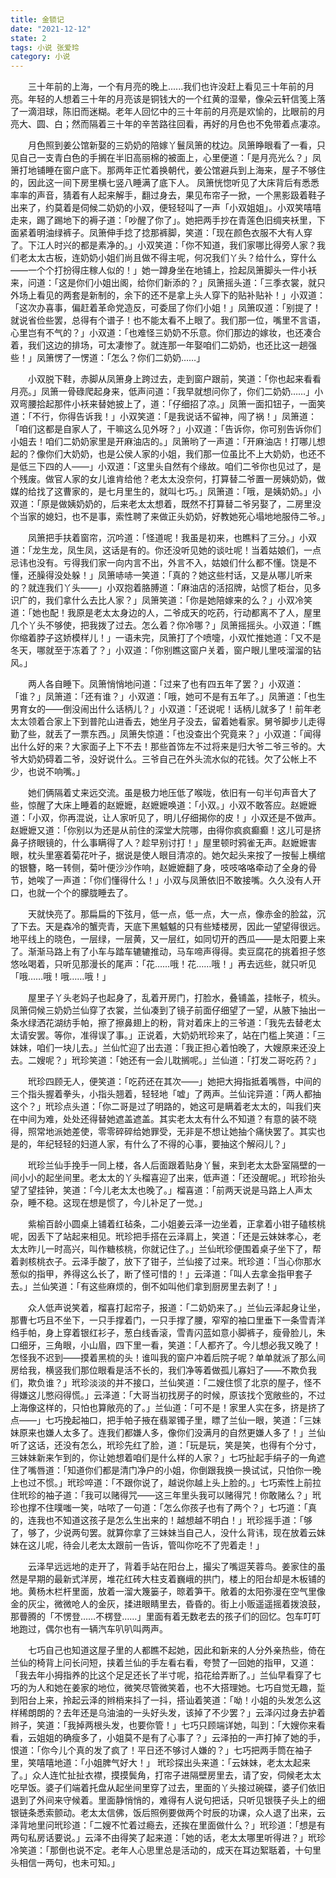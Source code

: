 ```yaml
---
title: 金锁记
date: "2021-12-12"
state: 2
tags: 小说 张爱玲
category: 小说
---
```


&emsp;&emsp;三十年前的上海，一个有月亮的晚上......我们也许没赶上看见三十年前的月亮。年轻的人想着三十年的月亮该是铜钱大的一个红黄的湿晕，像朵云轩信笺上落了一滴泪球，陈旧而迷糊。老年人回忆中的三十年前的月亮是欢愉的，比眼前的月亮大、圆、白；然而隔着三十年的辛苦路往回看，再好的月色也不免带着点凄凉。

&emsp;&emsp;月色照到姜公馆新娶的三奶奶的陪嫁丫鬟凤箫的枕边。凤箫睁眼看了一看，只见自己一支青白色的手搁在半旧高丽棉的被面上，心里便道：「是月亮光么？」凤箫打地铺睡在窗户底下。那两年正忙着换朝代，姜公馆避兵到上海来，屋子不够住的，因此这一间下房里横七竖八睡满了底下人。
凤箫恍惚听见了大床背后有悉悉率率的声音，猜着有人起来解手，翻过身去，果见布帘子一掀，一个黑影趿着鞋子出来了，约莫着是伺候二奶奶的小双，便轻轻叫了一声「小双姐姐」。小双笑嘻嘻走来，踢了踢地下的褥子道：「吵醒了你了」。她把两手抄在青莲色旧绸夹袄里，下面紧着明油绿裤子。凤箫伸手捻了捻那裤脚，笑道：「现在颜色衣服不大有人穿了。下江人时兴的都是素净的。」小双笑道：「你不知道，我们家哪比得旁人家？我们老太太古板，连奶奶小姐们尚且做不得主呢，何况我们丫头？给什么，穿什么——一个个打扮得庄稼人似的！」她一蹲身坐在地铺上，捡起凤箫脚头一件小袄来，问道：「这是你们小姐出阁，给你们新添的？」凤箫摇头道：「三季衣裳，就只外场上看见的两套是新制的，余下的还不是拿上头人穿下的贴补贴补！」小双道：「这次办喜事，偏赶着革命党造反，可委屈了你们小姐！」凤箫叹道：「别提了！就说省俭些罢，总得有个谱子！也不能太看不上眼了。我们那一位，嘴里不言语，心里岂有不气的？」小双道：「也难怪三奶奶不乐意。你们那边的嫁妆，也还凑合着，我们这边的排场，可太凄惨了。就连那一年娶咱们二奶奶，也还比这一趟强些！」凤箫愣了一愣道：「怎么？你们二奶奶……」

&emsp;&emsp;小双脱下鞋，赤脚从凤箫身上跨过去，走到窗户跟前，笑道：「你也起来看看月亮。」凤箫一骨碌爬起身来，低声问道：「我早就想问你了，你们二奶奶……」小双弯腰拾起那件小袄来替她披上了，道：「仔细招了凉。」凤箫一面扣钮子，一面笑道：「不行，你得告诉我！」小双笑道：「是我说话不留神，闯了祸！」凤箫道：「咱们这都是自家人了，干嘛这么见外呀？」小双道：「告诉你，你可别告诉你们小姐去！咱们二奶奶家里是开麻油店的。」凤箫哟了一声道：「开麻油店！打哪儿想起的？像你们大奶奶，也是公侯人家的小姐，我们那一位虽比不上大奶奶，也还不是低三下四的人——」小双道：「这里头自然有个缘故。咱们二爷你也见过了，是个残废。做官人家的女儿谁肯给他？老太太没奈何，打算替二爷置一房姨奶奶，做媒的给找了这曹家的，是七月里生的，就叫七巧。」凤箫道：「哦，是姨奶奶。」小双道：「原是做姨奶奶的，后来老太太想着，既然不打算替二爷另娶了，二房里没个当家的媳妇，也不是事，索性聘了来做正头奶奶，好教她死心塌地地服侍二爷。」

&emsp;&emsp;凤箫把手扶着窗帘，沉吟道：「怪道呢！我虽是初来，也瞧料了三分。」小双道：「龙生龙，凤生凤，这话是有的。你还没听见她的谈吐呢！当着姑娘们，一点忌讳也没有。亏得我们家一向内言不出，外言不入，姑娘们什么都不懂。饶是不懂，还臊得没处躲！」凤箫哧哧一笑道：「真的？她这些村话，又是从哪儿听来的？就连我们丫头——」小双抱着胳膊道：「麻油店的活招牌，站惯了柜台，见多识广的，我们拿什么去比人家？」凤箫笑道：「你是她陪嫁来的么？」小双冷笑道：「她也配！我原是老太太身边的人，二爷成天的吃药，行动都离不了人，屋里几个丫头不够使，把我拨了过去。怎么着？你冷哪？」凤箫摇摇头。小双道：「瞧你缩着脖子这娇模样儿！」一语未完，凤箫打了个喷嚏，小双忙推她道：「又不是冬天，哪就至于冻着了？」小双道：「你别瞧这窗户关着，窗户眼儿里吱溜溜的钻风。」

&emsp;&emsp;两人各自睡下。凤箫悄悄地问道：「过来了也有四五年了罢？」小双道：「谁？」凤箫道：「还有谁？」小双道：「哦，她可不是有五年了。」凤箫道：「也生男育女的——倒没闹出什么话柄儿？」小双道：「还说呢！话柄儿就多了！前年老太太领着合家上下到普陀山进香去，她坐月子没去，留着她看家。舅爷脚步儿走得勤了些，就丢了一票东西。」凤箫失惊道：「也没查出个究竟来？」小双道：「闻得出什么好的来？大家面子上下不去！那些首饰左不过将来是归大爷二爷三爷的。大爷大奶奶碍着二爷，没好说什么。三爷自己在外头流水似的花钱。欠了公帐上不少，也说不响嘴。」

&emsp;&emsp;她们俩隔着丈来远交流。虽是极力地压低了喉咙，依旧有一句半句声音大了些，惊醒了大床上睡着的赵嬷嬷，赵嬷嬷唤道：「小双。」小双不敢答应。赵嬷嬷道：「小双，你再混说，让人家听见了，明儿仔细揭你的皮！」小双还是不做声。赵嬷嬷又道：「你别以为还是从前住的深堂大院哪，由得你疯疯癫癫！这儿可是挤鼻子挤眼镜的，什么事瞒得了人？趁早别讨打！」屋里顿时鸦雀无声。赵嬷嬷害眼，枕头里塞着菊花叶子，据说是使人眼目清凉的。她欠起头来按了一按髻上横绾的银簪，略一转侧，菊叶便沙沙作响，赵嬷嬷翻了身，吱吱咯咯牵动了全身的骨节，她唉了一声道：「你们懂得什么！」小双与凤箫依旧不敢接嘴。久久没有人开口，也就一个个的朦胧睡去了。

&emsp;&emsp;天就快亮了。那扁扁的下弦月，低一点，低一点，大一点，像赤金的脸盆，沉了下去。天是森冷的蟹壳青，天底下黑魆魆的只有些矮楼房，因此一望望得很远。地平线上的晓色，一层绿，一层黄，又一层红，如同切开的西瓜——是太阳要上来了。渐渐马路上有了小车与踏车辘辘推动，马车啼声得得。卖豆腐花的挑着担子悠悠吆喝着，只听见那漫长的尾声：「花……哦！花……哦！」再去远些，就只听见「哦……哦！哦……哦！」

&emsp;&emsp;屋里子丫头老妈子也起身了，乱着开房门，打脸水，叠铺盖，挂帐子，梳头。凤箫伺候三奶奶兰仙穿了衣裳，兰仙凑到了镜子前面仔细望了一望，从腋下抽出一条水绿洒花湖纺手帕，擦了擦鼻翅上的粉，背对着床上的三爷道：「我先去替老太太请安罢。等你，准得误了事。」正说着，大奶奶玳珍来了，站在门槛上笑道：「三妹妹，咱们一块儿去。」兰仙忙迎了出去道：「我正担心着怕晚了，大嫂原来还没上去。二嫂呢？」玳珍笑道：「她还有一会儿耽搁呢。」兰仙道：「打发二哥吃药？」

&emsp;&emsp;玳珍四顾无人，便笑道：「吃药还在其次——」她把大拇指抵着嘴唇，中间的三个指头握着拳头，小指头翘着，轻轻地「嘘」了两声。兰仙诧异道：「两人都抽这个？」玳珍点头道：「你二哥是过了明路的，她这可是瞒着老太太的，叫我们夹在中间为难，处处还得替她遮盖遮盖。其实老太太有什么不知道？有意的装不晓得，照常地派她差使，零零碎碎给她罪受，无非是不想让她抽个痛快罢了。其实也是的，年纪轻轻的妇道人家，有什么了不得的心事，要抽这个解闷儿？」

&emsp;&emsp;玳珍兰仙手挽手一同上楼，各人后面跟着贴身丫鬟，来到老太太卧室隔壁的一间小小的起坐间里。老太太的丫头榴喜迎了出来，低声道：「还没醒呢。」玳珍抬头望了望挂钟，笑道：「今儿老太太也晚了。」榴喜道：「前两天说是马路上人声太杂，睡不稳。这现在想是惯了，今儿补足了一觉。」

&emsp;&emsp;紫榆百龄小圆桌上铺着红毡条，二小姐姜云泽一边坐着，正拿着小钳子磕核桃呢，因丢下了站起来相见。玳珍把手搭在云泽肩上，笑道：「还是云妹妹孝心，老太太昨儿一时高兴，叫作糖核桃，你就记住了。」兰仙玳珍便围着桌子坐下了，帮着剥核桃衣子。云泽手酸了，放下了钳子，兰仙接了过来。玳珍道：「当心你那水葱似的指甲，养得这么长了，断了怪可惜的！」云泽道：「叫人去拿金指甲套子去。」兰仙笑道：「有这些麻烦的，倒不如叫他们拿到厨房里去剥了！」

&emsp;&emsp;众人低声说笑着，榴喜打起帘子，报道：「二奶奶来了。」兰仙云泽起身让坐，那曹七巧且不坐下，一只手撑着门，一只手撑了腰，窄窄的袖口里垂下一条雪青洋绉手帕，身上穿着银红衫子，葱白线香滚，雪青闪蓝如意小脚裤子，瘦骨脸儿，朱口细牙，三角眼，小山眉，四下里一看，笑道：「人都齐了。今儿想必我又晚了！怎怪我不迟到——摸着黑梳的头！谁叫我的窗户冲着后院子呢？单单就派了那么间房给我，横竖我们那位眼看是活不长的，我们净等着做孤儿寡妇了——不欺负我们，欺负谁？」玳珍淡淡的并不接口，兰仙笑道：「二嫂住惯了北京的屋子，怪不得嫌这儿憋闷得慌。」云泽道：「大哥当初找房子的时候，原该找个宽敞些的，不过上海像这样的，只怕也算敞亮的了。」兰仙道：「可不是！家里人实在多，挤是挤了点——」七巧挽起袖口，把手帕子掖在翡翠镯子里，瞟了兰仙一眼，笑道：「三妹妹原来也嫌人太多了。连我们都嫌人多，像你们没满月的自然更嫌人多了！」兰仙听了这话，还没有怎么，玳珍先红了脸，道：「玩是玩，笑是笑，也得有个分寸，三妹妹新来乍到的，你让她想着咱们是什么样的人家？」七巧扯起手绢子的一角遮住了嘴唇道：「知道你们都是清门净户的小姐，你倒跟我换一换试试，只怕你一晚上也过不惯。」玳珍啐道：「不跟你说了，越说你越上头上脸的。」七巧索性上前拉住玳珍的袖子道：「我可以赌得咒——这三年里头我可以赌得咒！你敢赌么？」玳珍也撑不住噗嗤一笑，咕哝了一句道：「怎么你孩子也有了两个？」七巧道：「真的，连我也不知道这孩子是怎么生出来的！越想越不明白！」玳珍摇手道：「够了，够了，少说两句罢。就算你拿了三妹妹当自己人，没什么背讳，现在放着云妹妹在这儿呢，待会儿老太太跟前一告诉，管叫你吃不了兜着走！」

&emsp;&emsp;云泽早远远地的走开了，背着手站在阳台上，撮尖了嘴逗芙蓉鸟。姜家住的虽然是早期的最新式洋房，堆花红砖大柱支着巍峨的拱门，楼上的阳台却是木板铺的地。黄杨木栏杆里面，放着一溜大篾篓子，晾着笋干。敞着的太阳弥漫在空气里像金的灰尘，微微呛人的金灰，揉进眼睛里去，昏昏的。街上小贩遥遥摇着拨浪鼓，那瞢腾的「不愣登……不楞登……」里面有着无数老去的孩子们的回忆。包车叮叮地跑过，偶尔也有一辆汽车叭叭叫两声。

&emsp;&emsp;七巧自己也知道这屋子里的人都瞧不起她，因此和新来的人分外亲热些，倚在兰仙的椅背上问长问短，挟着兰仙的手左看右看，夸赞了一回她的指甲，又道：「我去年小拇指养的比这个足足还长了半寸呢，掐花给弄断了。」兰仙早看穿了七巧的为人和她在姜家的地位，微笑尽管微笑着，也不大搭理她。七巧自觉无趣，踅到阳台上来，拎起云泽的辫梢来抖了一抖，搭讪着笑道：「呦！小姐的头发怎么这样稀朗朗的？去年还是乌油油的一头好头发，该掉了不少罢？」云泽闪过身去护着辫子，笑道：「我掉两根头发，也要你管！」七巧只顾端详她，叫到：「大嫂你来看看，云姐姐的确瘦多了，小姐莫不是有了心事了？」云泽拍的一声打掉了她的手，恨道：「你今儿个真的发了疯了！平日还不够讨人嫌的？」七巧把两手筒在袖子里，笑嘻嘻地道：「小姐脾气好大！」
玳珍探出头来道：「云妹妹，老太太起来了。」众人连忙扯扯衣襟，摸摸鬓角，打帘子进隔壁房里去，请了安，伺候老太太吃早饭。婆子们端着托盘从起坐间里穿了过去，里面的丫头接过碗碟，婆子们依旧退到了外间来守候着。里面静悄悄的，难得有人说句把话，只听见银筷子头上的细银链条悉索颤动。老太太信佛，饭后照例要做两个时辰的功课，众人退了出来，云泽背地里问玳珍道：「二嫂不忙着过瘾去，还挨在里面做什么？」玳珍道：「想是有两句私房话要说。」云泽不由得笑了起来道：「她的话，老太太哪里听得进？」玳珍冷笑道：「那倒也说不定。老年人心思里总是活动的，成天在耳边絮聒着，十句里头相信一两句，也未可知。」